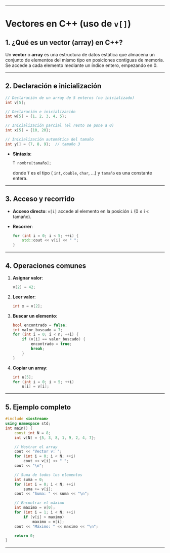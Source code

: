 
---

# Vectores en C++ (uso de `v[]`)

## 1. ¿Qué es un vector (array) en C++?

Un **vector** o **array** es una estructura de datos estática que almacena un conjunto de elementos del mismo tipo en posiciones contiguas de memoria. Se accede a cada elemento mediante un índice entero, empezando en 0.

---

## 2. Declaración e inicialización

```cpp
// Declaración de un array de 5 enteros (no inicializado)
int v[5];

// Declaración e inicialización
int w[5] = {1, 2, 3, 4, 5};

// Inicialización parcial (el resto se pone a 0)
int x[5] = {10, 20};

// Inicialización automática del tamaño
int y[] = {7, 8, 9};  // tamaño 3
```

- **Sintaxis**:
    
    ```cpp
    T nombre[tamaño];
    ```
    
    donde `T` es el tipo ( `int`, `double`, `char`, …) y `tamaño` es una constante entera.
    

---

## 3. Acceso y recorrido

- **Acceso directo**: `v[i]` accede al elemento en la posición `i` (0 ≤ i < tamaño).
    
- **Recorrer**:
    
    ```cpp
    for (int i = 0; i < 5; ++i) {
        std::cout << v[i] << " ";
    }
    ```
    

---

## 4. Operaciones comunes

1. **Asignar valor**:
    
    ```cpp
    v[2] = 42;
    ```
    
2. **Leer valor**:
    
    ```cpp
    int x = v[2];
    ```
    
3. **Buscar un elemento**:
    
    ```cpp
    bool encontrado = false;
    int valor_buscado = 7;
    for (int i = 0; i < n; ++i) {
        if (v[i] == valor_buscado) {
            encontrado = true;
            break;
        }
    }
    ```
    
4. **Copiar un array**:
    
    ```cpp
    int u[5];
    for (int i = 0; i < 5; ++i)
        u[i] = v[i];
    ```
    

---

## 5. Ejemplo completo

```cpp
#include <iostream>
using namespace std;
int main() {
    const int N = 8;
    int v[N] = {5, 3, 8, 1, 9, 2, 4, 7};

    // Mostrar el array
    cout << "Vector v: ";
    for (int i = 0; i < N; ++i)
        cout << v[i] << " ";
    cout << "\n";

    // Suma de todos los elementos
    int suma = 0;
    for (int i = 0; i < N; ++i)
        suma += v[i];
    cout << "Suma: " << suma << "\n";

    // Encontrar el máximo
    int maximo = v[0];
    for (int i = 1; i < N; ++i)
        if (v[i] > maximo)
            maximo = v[i];
    cout << "Máximo: " << maximo << "\n";

    return 0;
}
```

---
